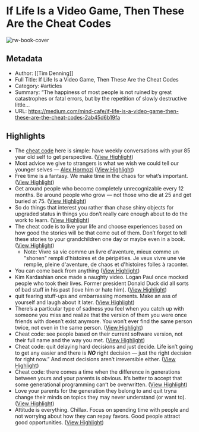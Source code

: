# If Life Is a Video Game, Then These Are the Cheat Codes

![rw-book-cover](https://readwise-assets.s3.amazonaws.com/media/uploaded_book_covers/profile_1073452/1G7MxcC8efJvAE89B8Sy7YA.jpeg)

## Metadata
- Author: [[Tim Denning]]
- Full Title: If Life Is a Video Game, Then These Are the Cheat Codes
- Category: #articles
- Summary: “The happiness of most people is not ruined by great catastrophes or fatal errors, but by the repetition of slowly destructive little…
- URL: https://medium.com/mind-cafe/if-life-is-a-video-game-then-these-are-the-cheat-codes-2ab45d6b19fa

## Highlights
- The [cheat code](https://timdenning.com/cheat-codes-for-life/) here is simple: have weekly conversations with your 85 year old self to get perspective. ([View Highlight](https://read.readwise.io/read/01hazchx3ybtk2p7dfr8wbeej2))
- Most advice we give to strangers is what we wish we could tell our younger selves — [Alex Hormozi](https://twitter.com/AlexHormozi/status/1670612424947294209) ([View Highlight](https://read.readwise.io/read/01hazchqp877m9w86szw3sv8s1))
- Free time is a fantasy. We make time in the chaos for what’s important. ([View Highlight](https://read.readwise.io/read/01hazcrvkzz26n1ka27ew0ryvd))
- Get around people who become completely unrecognizable every 12 months. Be around people who grow — not those who die at 25 and get buried at 75. ([View Highlight](https://read.readwise.io/read/01hazcswcx5wzry7hyadkn3c49))
- So do things that interest you rather than chase shiny objects for upgraded status in things you don’t really care enough about to do the work to learn. ([View Highlight](https://read.readwise.io/read/01hazcwq5ahsmcfwk7wc6yn3e3))
- The cheat code is to live your life and choose experiences based on how good the stories will be that come out of them. Don’t forget to tell these stories to your grandchildren one day or maybe even in a book. ([View Highlight](https://read.readwise.io/read/01hazcz03en652htzr88jz7km4))
    - Note: Vivre sa vie comme un livre d'aventure, mieux comme un "shonen" rempli d'histoires et de péripéties. Je veux vivre une vie remplie, pleine d'aventure, de chaos et d'histoires folles à raconter.
- You can come back from anything ([View Highlight](https://read.readwise.io/read/01hazd3kz5kd5zkj85qgzhkqrn))
- Kim Kardashian once made a naughty video. Logan Paul once mocked people who took their lives. Former president Donald Duck did all sorts of bad stuff in his past (love him or hate him). ([View Highlight](https://read.readwise.io/read/01hazd3wstbncgpst8vmpaey92))
- quit fearing stuff-ups and embarrassing moments. Make an ass of yourself and laugh about it later. ([View Highlight](https://read.readwise.io/read/01hazd3fkfffd85f625fcffbq0))
- There’s a particular type of sadness you feel when you catch up with someone you miss and realize that the version of them you were once friends with doesn’t exist anymore. You won’t ever find the same person twice, not even in the same person. ([View Highlight](https://read.readwise.io/read/01hazd53ytxk920r2p5hvnemg0))
- Cheat code: see people based on their current software version, not their full name and the way you met. ([View Highlight](https://read.readwise.io/read/01hazd66wd966fs60knnwjm4fp))
- Cheat code: quit delaying hard decisions and just decide. Life isn’t going to get any easier and there is ***NO*** right decision — just the right decision for right now.” And most decisions aren’t irreversible either. ([View Highlight](https://read.readwise.io/read/01hazd74k6fc0fb0r4aajy141y))
- Cheat code: there comes a time when the difference in generations between yours and your parents is obvious. It’s better to accept that some generational programming can’t be overwritten. ([View Highlight](https://read.readwise.io/read/01hazd7zm2c4habk585t6ry6hf))
- Love your parents for the generation they belong to and quit tryna change their minds on topics they may never understand (or want to). ([View Highlight](https://read.readwise.io/read/01hazd88n4jzxkxc26edear3ax))
- Attitude is everything. Chillax. Focus on spending time with people and not worrying about how they can repay favors. Good people attract good opportunities. ([View Highlight](https://read.readwise.io/read/01hazdagy5jfydkrt9myv6r461))
